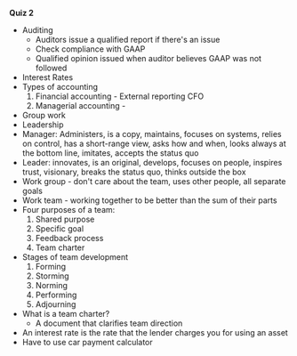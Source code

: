 **Quiz 2**
* Auditing
	* Auditors issue a qualified report if there's an issue 
	* Check compliance with GAAP 
	* Qualified opinion issued when auditor believes GAAP was not followed
* Interest Rates
* Types of accounting
	1. Financial accounting - External reporting CFO 
	2. Managerial accounting - 
* Group work
* Leadership
* Manager: Administers, is a copy, maintains, focuses on systems, relies on control, has a short-range view, asks how and when, looks always at the bottom line, imitates, accepts the status quo
* Leader: innovates, is an original, develops, focuses on people, inspires trust, visionary, breaks the status quo, thinks outside the box
* Work group - don't care about the team, uses other people, all separate goals
* Work team - working together to be better than the sum of their parts 
* Four purposes of a team:
	1. Shared purpose
	2. Specific goal	
	3. Feedback process
	4. Team charter
* Stages of team development
	1. Forming
	2. Storming
	3. Norming
	4. Performing
	5. Adjourning 
* What is a team charter?
	* A document that clarifies team direction 
* An interest rate is the rate that the lender charges you for using an asset
* Have to use car payment calculator 
